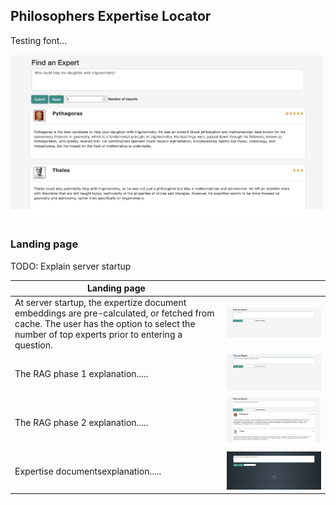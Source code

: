 ## Philosophers Expertise Locator
Testing font...


![Screenshot of home page](./img/results.png)

### Landing page

TODO: Explain server startup

| Landing page  |  |
| ------------- | ------------- |
At server startup, the expertize document embeddings are pre-calculated, or fetched from cache. The user has the option to select the number of top experts prior to entering a question. | ![Screenshot of home page](./img/init.png)
The RAG phase 1 explanation..... | ![Screenshot of home page](./img/question.png)
The RAG phase 2 explanation..... | ![Screenshot of home page](./img/results.png)
Expertise documentsexplanation..... | ![Screenshot of home page](./img/retrieval.png)





